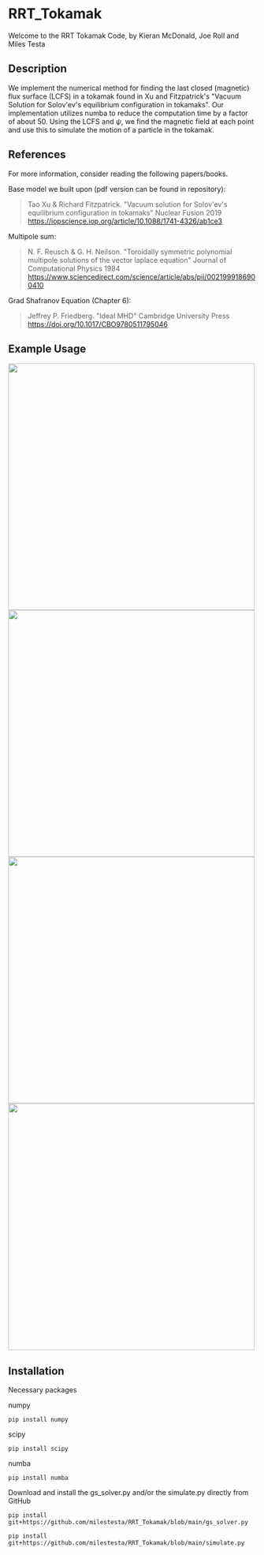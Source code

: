 # RRT_Tokamak
Welcome to the RRT Tokamak Code, by Kieran McDonald, Joe Roll and Miles Testa

## Description
We implement the numerical method for finding the last closed (magnetic) flux surface (LCFS) in a tokamak found in Xu and Fitzpatrick's "Vacuum Solution for Solov'ev's equilibrium configuration in tokamaks". Our implementation utilizes numba to reduce the computation time by a factor of about 50. Using the LCFS and $\psi$, we find the magnetic field at each point and use this to simulate the motion of a particle in the tokamak. 

## References
For more information, consider reading the following papers/books.

Base model we built upon (pdf version can be found in repository): 

> Tao Xu & Richard Fitzpatrick. "Vacuum solution for Solov'ev's equilibrium configuration in tokamaks" Nuclear Fusion 2019 https://iopscience.iop.org/article/10.1088/1741-4326/ab1ce3 

Multipole sum: 

> N. F. Reusch & G. H. Neilson. "Toroidally symmetric polynomial multipole solutions of the vector laplace equation" Journal of Computational Physics 1984 https://www.sciencedirect.com/science/article/abs/pii/0021999186900410

Grad Shafranov Equation (Chapter 6):

> Jeffrey P. Friedberg. "Ideal MHD" Cambridge University Press https://doi.org/10.1017/CBO9780511795046

## Example Usage

<img src=https://github.com/milestesta/RRT_Tokamak/blob/main/Example%20Plots/500x500%20grid%201%20(presentation).jpg width="500">

<img src=https://github.com/milestesta/RRT_Tokamak/blob/main/Example%20Plots/Constant%20Psi%20contours%20(presentation).png width="500">

<img src=https://github.com/milestesta/RRT_Tokamak/blob/main/Example%20Plots/Triangulation%20and%20Elongation%20(from%20presentation).png width="500">

<img src=https://github.com/milestesta/RRT_Tokamak/blob/main/Example%20Plots/Particle%20Motion%20Simulation%20GIF.gif width="500">

## Installation
Necessary packages

numpy
    
    pip install numpy 

scipy
    
    pip install scipy

numba
    
    pip install numba


Download and install the gs_solver.py and/or the simulate.py directly from GitHub

    pip install git+https://github.com/milestesta/RRT_Tokamak/blob/main/gs_solver.py

    pip install git+https://github.com/milestesta/RRT_Tokamak/blob/main/simulate.py





